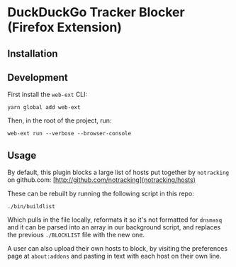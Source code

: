 # DuckDuckGo Tracker Blocker (Firefox Extension)

## Installation

## Development

First install the `web-ext` CLI:

`yarn global add web-ext`

Then, in the root of the project, run:

`web-ext run --verbose --browser-console`

## Usage

By default, this plugin blocks a large list of hosts put together by `notracking` on github.com: [http://github.com/notracking](notracking/hosts)

These can be rebuilt by running the following script in this repo:

`./bin/buildlist`

Which pulls in the file locally, reformats it so it's not formatted for `dnsmasq` and it can be parsed into an array in our background script, and replaces the previous `./BLOCKLIST` file with the new one.

A user can also upload their own hosts to block, by visiting the preferences page at `about:addons` and pasting in text with each host on their own line.
